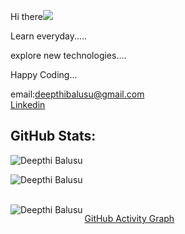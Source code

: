 Hi there<img src="https://upload.wikimedia.org/wikipedia/commons/thumb/e/ea/Breathe-face-smile.svg/15px-Breathe-face-smile.svg.png"></img>


Learn everyday.....

explore new technologies....

Happy Coding...

email:deepthibalusu@gmail.com<br>
<a href="https://www.linkedin.com/in/deepthibalusu/">Linkedin</a>


## GitHub Stats:
<p align="left"><img align="left" src="https://github-readme-stats.vercel.app/api/top-langs?username=deepthibalusu17&show_icons=true&locale=en&layout=compact&theme=vue" alt="Deepthi Balusu" /></p>
<br />
<p><img align="center" src="https://github-readme-streak-stats.herokuapp.com/?user=deepthibalusu17&locale=en&layout=compact&theme=vue" alt="Deepthi Balusu" /></p>
<br />
<img align="left" alt="Deepthi Balusu" src="https://github-readme-stats.vercel.app/api?username=deepthibalusu17&show_icons=true&locale=en&layout=compact&theme=vue" />

[GitHub Activity Graph](https://activity-graph.herokuapp.com/graph?username=deepthibalusu17&bg_color=000000&color=4fff67&line=4fff67&point=ffffff&area=true&hide_border=true) 
